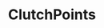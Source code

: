 ---
visible: "Yes"
title: ClutchPoints
short_desc: ClutchPoints is the 6th largest sports media in the US.
desc: 4Taps created apps for each platform. Each game's social stream is the new way to follow live sports on-the-go, even if the user is away from the TV.
background: "linear-gradient(180deg, rgba(10, 51, 82, 0.15) 0%, rgba(72, 12, 31, 0.15) 100%)"
show_in_review_block: "Yes"
reviewer: Nish Patel
reviewer_position: Founder and CEO of ClutchPoints
review_body: ClutchPoints is the most innovative sports media company in America, we needed a tech team who would be able to outperform the market as we always do. 4Taps met the expectations to rapidly iterate on our product from the very first release in 2015. They did fantastic job designing, developing our apps and backend for them.
website: 
appstore: "https://apps.apple.com/app/id1044413150"
googleplay: "https://play.google.com/store/apps/details?id=com.clutchpoints.ClutchPoints"
icon: /images/cases/icons/clutchpoints.png
image_page:
  - path: /images/cases/pages/clutchpoints/x1.png
  - path: /images/cases/pages/clutchpoints/x2.png
image_review:
  - path: /images/cases/reviews/clutchpoints/desktop/x1.png
  - path: /images/cases/reviews/clutchpoints/desktop/x2.png
image_review_mobile:
  - path: /images/cases/reviews/clutchpoints/mobile/x1.png
  - path: /images/cases/reviews/clutchpoints/mobile/x2.png
image_review_mobile_centrize: "No"
---